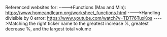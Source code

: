 Referenced websites for:
---->Functions (Max and Min): https://www.homeandlearn.org/worksheet_functions.html
---->Handling divisible by 0 error: https://www.youtube.com/watch?v=TDT76TuxKps
---->Matching the right ticker name to the greatest increase %, greatest decrease %, and the largest total volume 
